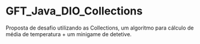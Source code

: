 # GFT_Java_DIO_Collections
Proposta de desafio utilizando as Collections, um algoritmo para cálculo de média de temperatura + um minigame de detetive.
